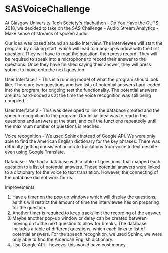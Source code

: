 # SASVoiceChallenge

At Glasgow University Tech Society's Hachathon - Do You Have the GUTS 2018, we decided to take on the SAS Challenge - Audio Stream Analytics - Make
sense of streams of spoken audio.

Our idea was based around an audio interview. The interviewee will start the program by clicking start, which will lead to a pop-up window with the first question. 
They will have to read the question, then press record. They will be required to speak into a microphone to record their answer to the questions. 
Once they have finished saying their answer, they will press submit to move onto the next question. 

User Interface 1 -
This is a running model of what the program should look like. There are two questions and two lists of potential answers hard-coded into the program, for ongoing test 
the functionality. The potential answers are also hard-coded as at the time the voice recognition was still being compiled.

User Interface 2 - 
This was developed to link the database created and the speech recognition to the program. Our initial idea was to read in the questions and answers at the start, 
and call the functions repeatedly until the maximum number of questions is reached. 

Voice recognition -
We used Sphinx instead of Google API. We were only able to find the American English dictionary for the key phrases. There was difficulty getting consistent accurate 
traslations from voice to text despite even using Google Translate. 

Database - 
We had a database with a table of questions, that mapped each question to a list of potential answers. Those potential answers were linked to a dictionary for the
voice to text translation. However, the connecting of the database did not work for us.

Improvements:
1. Have a timer on the pop-up windows which will display the questions, as this will restrict the amount of time the interviewee has on preparing
for the question. 
2. Another timer is required to keep track/limit the recording of the answer.
3. Maybe another pop-up window or delay can be created between moving on to the next question to allow for breaks.
The database includes a table of different questions, which each links to list of potential answers. 
For the speech recognition, we used Sphinx, we were only able to find the American English dictionary. 
4. Use Google API - however this would have cost money.
